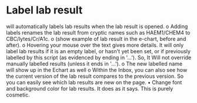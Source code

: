# Label lab result
 will automatically labels lab results when the lab result is opened.
o	Adding labels renames the lab result from cryptic names such as HAEM1/CHEM4 to CBC/lytes/Cr/A1c.
o	(show example of lab result in the e-chart, before and after).
o	Hovering your mouse over the text gives more details. It will only label lab results if it is an empty label, or hasn't yet been set, or if previously labelled by this script (as evidenced by ending in '...'). So, It Will not override manually labelled results (unless it ends in '...'). 
o	The new labelled name will show up in the Echart as well
o	Within the Inbox, you can also see how the current version of the lab result compares to the previous version. So you can easily see which lab results are new on the page.
•	Change font and background color for lab results. It does as it says. This is purely cosmetic. 
